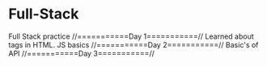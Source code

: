 # Full-Stack
Full Stack practice 
//===========Day 1===========//
Learned about tags in HTML.
JS basics 
//===========Day 2===========//
Basic's of API
//===========Day 3===========//

